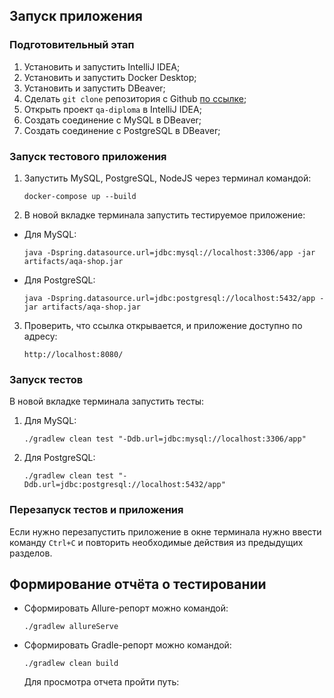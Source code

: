 ## Запуск приложения
### Подготовительный этап
1. Установить и запустить IntelliJ IDEA;
2. Установить и запустить Docker Desktop;
3. Установить и запустить DBeaver;
4. Сделать `git clone` репозитория с Github [по ссылке](https://github.com/anggri29/qa-diploma);
5. Открыть проект `qa-diploma` в IntelliJ IDEA;
6. Создать соединение с MySQL в DBeaver;
7. Создать соединение с PostgreSQL в DBeaver;

### Запуск тестового приложения
1. Запустить MySQL, PostgreSQL, NodeJS через терминал командой:    
    ```
   docker-compose up --build
   ```
2. В новой вкладке терминала запустить тестируемое приложение:
* Для MySQL:
    ```
   java -Dspring.datasource.url=jdbc:mysql://localhost:3306/app -jar artifacts/aqa-shop.jar
    ```
* Для PostgreSQL:
   ```
   java -Dspring.datasource.url=jdbc:postgresql://localhost:5432/app -jar artifacts/aqa-shop.jar
   ```
3. Проверить, что ссылка открывается, и приложение доступно по адресу:
   ```
   http://localhost:8080/
   ```

### Запуск тестов
В новой вкладке терминала запустить тесты:
1. Для MySQL:
   ```
   ./gradlew clean test "-Ddb.url=jdbc:mysql://localhost:3306/app"
   ```
2. Для PostgreSQL:
   ```
   ./gradlew clean test "-Ddb.url=jdbc:postgresql://localhost:5432/app"
   ```

### Перезапуск тестов и приложения
Если нужно перезапустить приложение в окне терминала нужно ввести команду `Ctrl+С` и повторить необходимые действия из предыдущих разделов.

## Формирование отчёта о тестировании
* Сформировать Allure-репорт можно командой:
   ```
   ./gradlew allureServe
   ```
* Сформировать Gradle-репорт можно командой:
   ```
   ./gradlew clean build
   ```
   Для просмотра отчета пройти путь: 
